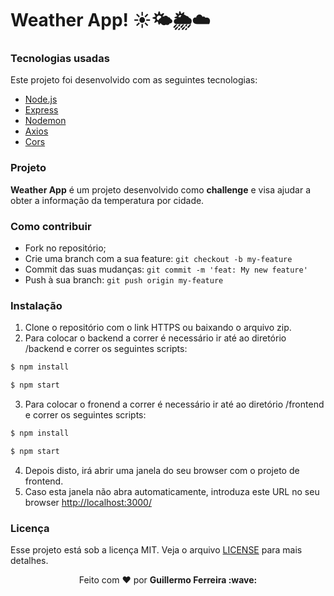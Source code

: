 <h1>
    <b>Weather App!</b> ☀️🌤️🌦️☁️
</h4> 

### Tecnologias usadas
Este projeto foi desenvolvido com as seguintes tecnologias:
- [Node.js](https://nodejs.org/en/)
- [Express](https://expressjs.com) 
- [Nodemon](https://www.npmjs.com/package/nodemon)
- [Axios](https://www.npmjs.com/package/axios)
- [Cors](https://www.npmjs.com/package/cors)

### Projeto

<b>Weather App</b> é um projeto desenvolvido como <b>challenge</b> e visa ajudar a obter a informação da temperatura por cidade.

### Como contribuir

- Fork no repositório;
- Crie uma branch com a sua feature: `git checkout -b my-feature`
- Commit das suas mudanças: `git commit -m 'feat: My new feature'`
- Push à sua branch: `git push origin my-feature`


### Instalação

1. Clone o repositório com o link HTTPS ou baixando o arquivo zip.
2. Para colocar o backend a correr é necessário ir até ao diretório /backend e correr os seguintes scripts:

```sh
$ npm install
```
```sh
$ npm start
```

3. Para colocar o fronend a correr é necessário ir até ao diretório /frontend e correr os seguintes scripts:

```sh
$ npm install
```
```sh
$ npm start
```
4. Depois disto, irá abrir uma janela do seu browser com o projeto de frontend.
5. Caso esta janela não abra automaticamente, introduza este URL no seu browser [http://localhost:3000/](http://localhost:3000/)


### Licença

Esse projeto está sob a licença MIT. Veja o arquivo [LICENSE](LICENSE) para mais detalhes.

<p align="center">Feito com ❤️ por <strong>Guillermo Ferreira :wave: </p>
